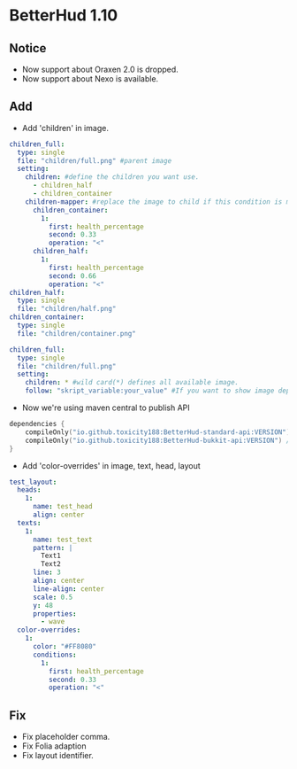 # BetterHud 1.10

## Notice
- Now support about Oraxen 2.0 is dropped.
- Now support about Nexo is available.

## Add
- Add 'children' in image.
```yaml
children_full:
  type: single
  file: "children/full.png" #parent image
  setting:
    children: #define the children you want use.
      - children_half
      - children_container
    children-mapper: #replace the image to child if this condition is matched.
      children_container:
        1:
          first: health_percentage
          second: 0.33
          operation: "<"
      children_half:
        1:
          first: health_percentage
          second: 0.66
          operation: "<"
children_half:
  type: single
  file: "children/half.png"
children_container:
  type: single
  file: "children/container.png"
```
```yaml
children_full:
  type: single
  file: "children/full.png"
  setting:
    children: * #wild card(*) defines all available image.
    follow: "skript_variable:your_value" #If you want to show image depend on some placeholder, set 'follow' section.
```
- Now we're using maven central to publish API
```kotlin
dependencies {
    compileOnly("io.github.toxicity188:BetterHud-standard-api:VERSION") //Standard API
    compileOnly("io.github.toxicity188:BetterHud-bukkit-api:VERSION") //Platform API
}
```
- Add 'color-overrides' in image, text, head, layout
```yaml
test_layout:
  heads:
    1:
      name: test_head
      align: center
  texts:
    1:
      name: test_text
      pattern: |
        Text1
        Text2
      line: 3
      align: center
      line-align: center
      scale: 0.5
      y: 48
      properties:
        - wave
  color-overrides:
    1:
      color: "#FF8080"
      conditions:
        1:
          first: health_percentage
          second: 0.33
          operation: "<"
```
## Fix
- Fix placeholder comma.
- Fix Folia adaption
- Fix layout identifier.